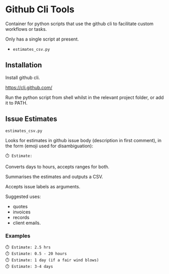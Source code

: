 # Github Cli Tools

Container for python scripts that use the github cli to facilitate custom
workflows or tasks.

Only has a single script at present.

- `estimates_csv.py`

## Installation

Install github cli.

https://cli.github.com/

Run the python script from shell whilst in the relevant project folder, or add
it to PATH.

## Issue Estimates

`estimates_csv.py`

Looks for estimates in github issue body (description in first comment), in the
form (emoji used for disambiguation):

```
⏱️ Estimate:
```

Converts days to hours, accepts ranges for both.

Summarises the estimates and outputs a CSV.

Accepts issue labels as arguments.

Suggested uses:

- quotes
- invoices
- records
- client emails.

### Examples

```
⏱️ Estimate: 2.5 hrs
⏱️ Estimate: 0.5 - 20 hours
⏱️ Estimate: 1 day (if a fair wind blows)
⏱️ Estimate: 3-4 days
```
